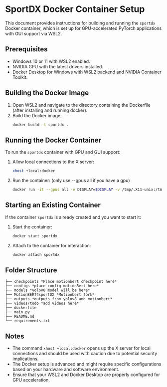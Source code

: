 # SportDX Docker Container Setup

This document provides instructions for building and running the `sportdx` Docker container, which is set up for GPU-accelerated PyTorch applications with GUI support via WSL2.

## Prerequisites

- Windows 10 or 11 with WSL2 enabled.
- NVIDIA GPU with the latest drivers installed.
- Docker Desktop for Windows with WSL2 backend and NVIDIA Container Toolkit.

## Building the Docker Image

1. Open WSL2 and navigate to the directory containing the Dockerfile (after installing and running docker).
2. Build the Docker image:
   ```bash
   docker build -t sportdx .
   ```

## Running the Docker Container

To run the `sportdx` container with GPU and GUI support:

1. Allow local connections to the X server:
   ```bash
   xhost +local:docker
   ```

2. Run the container: (only use --gpus all if you have a gpu)
   ```bash
   docker run -it --gpus all -e DISPLAY=$DISPLAY -v /tmp/.X11-unix:/tmp/.X11-unix -v $(pwd):/usr/src/app/KI-basierte-Erkennung-von-Bewegungen sportdx
   ```

## Starting an Existing Container

If the container `sportdx` is already created and you want to start it:

1. Start the container:
   ```bash
   docker start sportdx
   ```

2. Attach to the container for interaction:
   ```bash
   docker attach sportdx
   ```

## Folder Structure

```
├── checkpoints *Place motionbert checkpoint here*
├── configs *place config motionBert here*
├── models *yolov8 model will be here*
├── MotionBERT4sportDX *Motionbert fork*
├── outputs *outputs from yolov8 and motionbert*
├── videos/todo *add videos here*
├── dockerfile
├── main.py
├── README.md
└── requirements.txt
```

## Notes

- The command `xhost +local:docker` opens up the X server for local connections and should be used with caution due to potential security implications.
- The Docker setup is advanced and might require specific configurations based on your hardware and software environment.
- Ensure that your WSL2 and Docker Desktop are properly configured for GPU acceleration.

